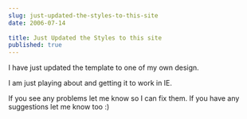 ```yaml
---
slug: just-updated-the-styles-to-this-site
date: 2006-07-14
 
title: Just Updated the Styles to this site
published: true
---
```

I have just updated the template to one of my own design.<p />I am just playing about and getting it to work in IE.<p />If you see any problems let me know so I can fix them.  If you have any suggestions let me know too :)<div class="blogger-post-footer"><img class="posterous_download_image" src="https://blogger.googleusercontent.com/tracker/8109338-115289253480035720?l=www.kinlan.co.uk%2Findex.html" height="1" alt="" width="1" /></div>

